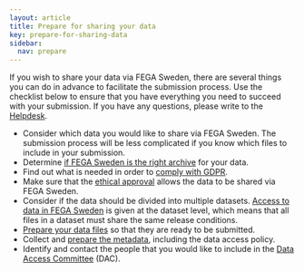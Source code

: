 ```yaml
---
layout: article
title: Prepare for sharing your data
key: prepare-for-sharing-data
sidebar:
  nav: prepare
---
```


If you wish to share your data via FEGA Sweden, there are several things you can
do in advance to facilitate the submission process. Use the checklist below to
ensure that you have everything you need to succeed with your submission. If you
have any questions, please write to the [Helpdesk](mailto:ega-se@nbis.se).

* Consider which data you would like to share via FEGA Sweden. The submission
  process will be less complicated if you know which files to include in your
  submission.
* Determine [if FEGA Sweden is the right archive](is-fega-sweden-the-right-archive)
  for your data.
* Find out what is needed in order to [comply with GDPR](complying-with-gdpr).
* Make sure that the [ethical approval](ethical-approval) allows
  the data to be shared via FEGA Sweden.
* Consider if the data should be divided into multiple datasets.
  [Access to data in FEGA Sweden](/access) is given at the dataset level, which
  means that all files in a dataset must share the same release conditions.
* [Prepare your data files](preparing-data) so that they are ready to be submitted.
* Collect and [prepare the metadata](preparing-metadata), including the
  data access policy.
* Identify and contact the people that you would like to include in the
  [Data Access Committee](appointing-a-dac) (DAC).
